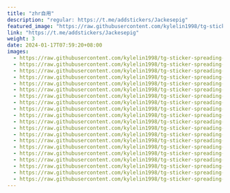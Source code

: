 ```yaml
---
title: "zhr自用"
description: "regular: https://t.me/addstickers/Jackesepig"
featured_image: "https://raw.githubusercontent.com/kylelin1998/tg-sticker-spreading-worldwide-images/main/img/0a0eb9fc-1b54-4234-8f0f-1040af3e6dde.jpg"
link: "https://t.me/addstickers/Jackesepig"
weight: 3
date: 2024-01-17T07:59:20+08:00
images:
  - https://raw.githubusercontent.com/kylelin1998/tg-sticker-spreading-worldwide-images/main/img/0a0eb9fc-1b54-4234-8f0f-1040af3e6dde.jpg
  - https://raw.githubusercontent.com/kylelin1998/tg-sticker-spreading-worldwide-images/main/img/cf1eac7c-8881-403b-a3ab-deca37743958.jpg
  - https://raw.githubusercontent.com/kylelin1998/tg-sticker-spreading-worldwide-images/main/img/c2d3971d-094c-4a0b-aacf-fd7c7d973e18.jpg
  - https://raw.githubusercontent.com/kylelin1998/tg-sticker-spreading-worldwide-images/main/img/775af35d-3614-43e7-ad07-f95f1feefb02.jpg
  - https://raw.githubusercontent.com/kylelin1998/tg-sticker-spreading-worldwide-images/main/img/28d4161f-e2bb-4db0-a249-656046f19a96.jpg
  - https://raw.githubusercontent.com/kylelin1998/tg-sticker-spreading-worldwide-images/main/img/3f99a871-3361-4e57-aef0-70b30aafa9ca.jpg
  - https://raw.githubusercontent.com/kylelin1998/tg-sticker-spreading-worldwide-images/main/img/ceb5ebb8-47f2-4e72-b5d0-ac8a5476ed6c.jpg
  - https://raw.githubusercontent.com/kylelin1998/tg-sticker-spreading-worldwide-images/main/img/f73584a7-8eef-4e1a-9d92-f95b9e502dca.jpg
  - https://raw.githubusercontent.com/kylelin1998/tg-sticker-spreading-worldwide-images/main/img/8157cb2e-39e5-44ee-8f96-3f09075d660f.jpg
  - https://raw.githubusercontent.com/kylelin1998/tg-sticker-spreading-worldwide-images/main/img/5641d683-0787-4573-8e14-b1ee925f06f4.jpg
  - https://raw.githubusercontent.com/kylelin1998/tg-sticker-spreading-worldwide-images/main/img/17db1a8f-d93f-45d9-ae12-fb8de4bbf82e.jpg
  - https://raw.githubusercontent.com/kylelin1998/tg-sticker-spreading-worldwide-images/main/img/758746a3-0078-43a8-91cf-18f29fee72fd.jpg
  - https://raw.githubusercontent.com/kylelin1998/tg-sticker-spreading-worldwide-images/main/img/01312e79-e67c-4a40-b246-44419226010f.jpg
  - https://raw.githubusercontent.com/kylelin1998/tg-sticker-spreading-worldwide-images/main/img/98fb5325-9b1d-4773-aa18-e31f5e881602.jpg
  - https://raw.githubusercontent.com/kylelin1998/tg-sticker-spreading-worldwide-images/main/img/66b87654-163c-44dd-b480-5434570b7518.jpg
  - https://raw.githubusercontent.com/kylelin1998/tg-sticker-spreading-worldwide-images/main/img/6081c812-b25f-4748-81ef-d2f11cb4cbfe.jpg
  - https://raw.githubusercontent.com/kylelin1998/tg-sticker-spreading-worldwide-images/main/img/431f3058-b6a6-4bdc-b72d-c070dc903f94.jpg
  - https://raw.githubusercontent.com/kylelin1998/tg-sticker-spreading-worldwide-images/main/img/ee3c506e-c080-4fd4-92f6-f490e8f1e201.jpg
  - https://raw.githubusercontent.com/kylelin1998/tg-sticker-spreading-worldwide-images/main/img/1c03d4ff-23ad-4a76-857f-7fcfa13a05e2.jpg
  - https://raw.githubusercontent.com/kylelin1998/tg-sticker-spreading-worldwide-images/main/img/49993eb6-01b8-4224-9f07-6eeee448273e.jpg
---
```

